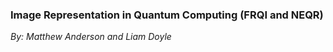 ### Image Representation in Quantum Computing (FRQI and NEQR)
*By: Matthew Anderson and Liam Doyle*
